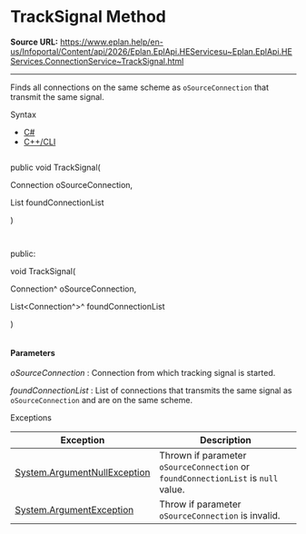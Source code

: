 # TrackSignal Method

**Source URL:** https://www.eplan.help/en-us/Infoportal/Content/api/2026/Eplan.EplApi.HEServicesu~Eplan.EplApi.HEServices.ConnectionService~TrackSignal.html

---

Finds all connections on the same scheme as `oSourceConnection` that transmit the same signal.

Syntax

- [C#](#i-syntax-CS)
- [C++/CLI](#i-syntax-CPP2005)

```
```
public void TrackSignal( 

   Connection oSourceConnection,

   List<Connection> foundConnectionList

)
```
```

```
```
public:

void TrackSignal( 

   Connection^ oSourceConnection,

   List<Connection^>^ foundConnectionList

)
```
```

#### Parameters

*oSourceConnection*
:   Connection from which tracking signal is started.

*foundConnectionList*
:   List of connections that transmits the same signal as `oSourceConnection` and are on the same scheme.

Exceptions

| Exception | Description |
| --- | --- |
| [System.ArgumentNullException](#) | Thrown if parameter `oSourceConnection` or `foundConnectionList` is `null` value. |
| [System.ArgumentException](#) | Throw if parameter `oSourceConnection` is invalid. |
